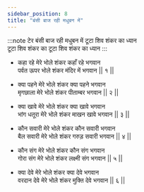```yaml
---
sidebar_position: 8
title: "बंसी बाज रही मधुबन में"
---
```


:::note टेर
बंसी बाज रही मधुबन में टूटा शिव शंकर का ध्यान <br/>
टूटा शिव शंकर का टूटा शिव शंकर का ध्यान
:::

- कहा रहे मेरे भोले शंकर कहाँ रहे भगवान <br/>
  पर्वत ऊपर भोले शंकर मंदिर में भगवान || १ ||

- क्या पहने मेरे भोले शंकर क्या पहने भगवान <br/>
  मृगछाला मेरे भोले शंकर पीताम्बर भगवान || २ ||

- क्या खावे मेरे भोले शंकर क्या खावे भगवान <br/>
  भांग धतूरा मेरे भोले शंकर माखन खावे भगवान || ३ ||

- कौन सवारी मेरे भोले शंकर कौन सवारी भगवान <br/>
  बैल सवारी मेरे भोले शंकर गरुड़ सवारी भगवान || ४ ||

- कौन संग मेरे भोले शंकर कौन संग भगवान <br/>
  गोरा संग मेरे भोले शंकर लक्ष्मी संग भगवान || ५ ||

- क्या देवे मेरे भोले शंकर क्या देवे भगवान <br/>
  वरदान देवे मेरे भोले शंकर मुक्ति देवे भगवान || ६ ||
